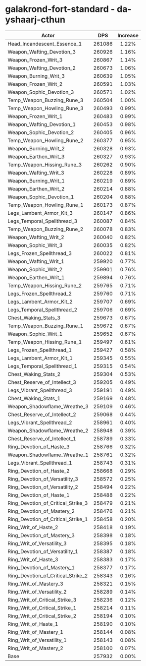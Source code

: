 # galakrond-fort-standard - da-yshaarj-cthun
| Actor | DPS | Increase |
|---|:---:|:---:|
|Head_Incandescent_Essence_1|261086|1.22%|
|Weapon_Wafting_Devotion_3|260926|1.16%|
|Weapon_Frozen_Writ_3|260867|1.14%|
|Weapon_Wafting_Devotion_2|260673|1.06%|
|Weapon_Burning_Writ_3|260639|1.05%|
|Weapon_Frozen_Writ_2|260591|1.03%|
|Weapon_Sophic_Devotion_3|260571|1.02%|
|Temp_Weapon_Buzzing_Rune_3|260504|1.00%|
|Temp_Weapon_Howling_Rune_3|260493|0.99%|
|Weapon_Frozen_Writ_1|260483|0.99%|
|Weapon_Wafting_Devotion_1|260453|0.98%|
|Weapon_Sophic_Devotion_2|260405|0.96%|
|Temp_Weapon_Howling_Rune_2|260377|0.95%|
|Weapon_Burning_Writ_2|260328|0.93%|
|Weapon_Earthen_Writ_3|260327|0.93%|
|Temp_Weapon_Hissing_Rune_3|260262|0.90%|
|Weapon_Wafting_Writ_3|260228|0.89%|
|Weapon_Burning_Writ_1|260219|0.89%|
|Weapon_Earthen_Writ_2|260214|0.88%|
|Weapon_Sophic_Devotion_1|260204|0.88%|
|Temp_Weapon_Howling_Rune_1|260173|0.87%|
|Legs_Lambent_Armor_Kit_3|260147|0.86%|
|Legs_Temporal_Spellthread_3|260087|0.84%|
|Temp_Weapon_Buzzing_Rune_2|260078|0.83%|
|Weapon_Wafting_Writ_2|260040|0.82%|
|Weapon_Sophic_Writ_3|260035|0.82%|
|Legs_Frozen_Spellthread_3|260022|0.81%|
|Weapon_Wafting_Writ_1|259920|0.77%|
|Weapon_Sophic_Writ_2|259901|0.76%|
|Weapon_Earthen_Writ_1|259894|0.76%|
|Temp_Weapon_Hissing_Rune_2|259765|0.71%|
|Legs_Frozen_Spellthread_2|259760|0.71%|
|Legs_Lambent_Armor_Kit_2|259707|0.69%|
|Legs_Temporal_Spellthread_2|259706|0.69%|
|Chest_Waking_Stats_3|259673|0.67%|
|Temp_Weapon_Buzzing_Rune_1|259672|0.67%|
|Weapon_Sophic_Writ_1|259652|0.67%|
|Temp_Weapon_Hissing_Rune_1|259497|0.61%|
|Legs_Frozen_Spellthread_1|259427|0.58%|
|Legs_Lambent_Armor_Kit_1|259345|0.55%|
|Legs_Temporal_Spellthread_1|259315|0.54%|
|Chest_Waking_Stats_2|259304|0.53%|
|Chest_Reserve_of_Intellect_3|259205|0.49%|
|Legs_Vibrant_Spellthread_3|259191|0.49%|
|Chest_Waking_Stats_1|259169|0.48%|
|Weapon_Shadowflame_Wreathe_3|259109|0.46%|
|Chest_Reserve_of_Intellect_2|259068|0.44%|
|Legs_Vibrant_Spellthread_2|258961|0.40%|
|Weapon_Shadowflame_Wreathe_2|258948|0.39%|
|Chest_Reserve_of_Intellect_1|258789|0.33%|
|Ring_Devotion_of_Haste_3|258766|0.32%|
|Weapon_Shadowflame_Wreathe_1|258761|0.32%|
|Legs_Vibrant_Spellthread_1|258743|0.31%|
|Ring_Devotion_of_Haste_2|258668|0.29%|
|Ring_Devotion_of_Versatility_3|258572|0.25%|
|Ring_Devotion_of_Versatility_2|258494|0.22%|
|Ring_Devotion_of_Haste_1|258488|0.22%|
|Ring_Devotion_of_Critical_Strike_3|258479|0.21%|
|Ring_Devotion_of_Mastery_2|258476|0.21%|
|Ring_Devotion_of_Critical_Strike_1|258458|0.20%|
|Ring_Writ_of_Haste_2|258418|0.19%|
|Ring_Devotion_of_Mastery_3|258398|0.18%|
|Ring_Writ_of_Versatility_3|258395|0.18%|
|Ring_Devotion_of_Versatility_1|258387|0.18%|
|Ring_Writ_of_Haste_3|258383|0.17%|
|Ring_Devotion_of_Mastery_1|258377|0.17%|
|Ring_Devotion_of_Critical_Strike_2|258343|0.16%|
|Ring_Writ_of_Mastery_3|258321|0.15%|
|Ring_Writ_of_Versatility_2|258289|0.14%|
|Ring_Writ_of_Critical_Strike_3|258236|0.12%|
|Ring_Writ_of_Critical_Strike_1|258214|0.11%|
|Ring_Writ_of_Critical_Strike_2|258194|0.10%|
|Ring_Writ_of_Haste_1|258190|0.10%|
|Ring_Writ_of_Mastery_1|258144|0.08%|
|Ring_Writ_of_Versatility_1|258143|0.08%|
|Ring_Writ_of_Mastery_2|258100|0.07%|
|Base|257932|0.00%|
